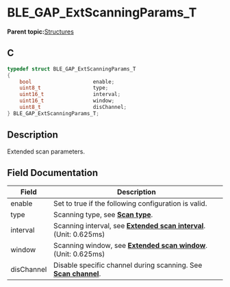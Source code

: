 # BLE\_GAP\_ExtScanningParams\_T

**Parent topic:**[Structures](GUID-230368B0-FB2A-4967-A471-691387B35A9E.md)

## C

```c
typedef struct BLE_GAP_ExtScanningParams_T
{
    bool                    enable;
    uint8_t                 type;
    uint16_t                interval;
    uint16_t                window;
    uint8_t                 disChannel;
} BLE_GAP_ExtScanningParams_T;
```

## Description

Extended scan parameters.

## Field Documentation

|Field|Description|
|-----|-----------|
|enable|Set to true if the following configuration is valid.|
|type|Scanning type, see **[Scan type](GUID-60D569E9-7DB5-461E-BE14-3253A3D17DBB.md)**.|
|interval|Scanning interval, see **[Extended scan interval](GUID-02960201-36D8-4EDF-B29B-9C2AE1AAE636.md)**. \(Unit: 0.625ms\)|
|window|Scanning window, see **[Extended scan window](GUID-9A760E1E-6773-414D-81F6-21AC574440D4.md)**. \(Unit: 0.625ms\)|
|disChannel|Disable specific channel during scanning. See **[Scan channel](GUID-B6D465F0-2F2D-428A-99BB-1D90DF3D5EFD.md)**.|

